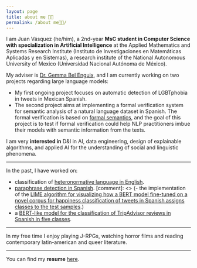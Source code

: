 ```yaml
---
layout: page
title: about me 👋🏾 
permalink: /about me👋🏾/
---
```


I am Juan Vásquez (he/him), a 2nd-year **MsC student in Computer Science with specialization in Artificial Intelligence** at the Applied Mathematics and Systems Research Institute (Instituto de Investigaciones en Matemáticas Aplicadas y en Sistemas), a research institute of the National Autonomous University of Mexico (Universidad Nacional Autónoma de México).

My adviser is [Dr. Gemma Bel Enguix](https://scholar.google.com/citations?hl=en&user=RXWYz10AAAAJ), and I am currently working on two projects regarding large language models:

- My first ongoing project focuses on automatic detection of LGBTphobia in tweets in Mexican Spanish.
- The second project aims at implementing a formal verification system for semantic analysis of a natural language dataset in Spanish. The formal verification is based on [formal semantics](https://eecoppock.info/bootcamp/Invitation_to_formal_semantics-2022Jan18.pdf), and the goal of this project is to test if formal verification could help NLP practitioners imbue their models with semantic information from the texts.

I am very **interested in** D&I in AI, data engineering, design of explainable algorithms, and applied AI for the understanding of social and linguistic phenomena.

---

In the past, I have worked on:

- classification of [heteronormative language in English](https://github.com/juanmvsa/HeteroCorpus).
- [paraphrase detection in Spanish](https://sites.google.com/view/par-mex/home).
[comment]: <> (- the implementation of the [LIME algorithm for visualizing how a BERT model fine-tuned on a novel corpus for happiness classification of tweets in Spanish assigns classes to the test samples](https://github.com/juanmvsa/BertClassifierMultilingual).)
- a [BERT-like model for the classification of TripAdvisor reviews in Spanish in five classes](https://github.com/juanmvsa/Sentiment-Analysis-TripAdvisor-Spanish).


---

In my free time I enjoy playing J-RPGs, watching horror films and reading contemporary latin-american and queer literature.

---

You can find my **resume** [here](https://juanmvsa.github.io/docs/cv.pdf).
